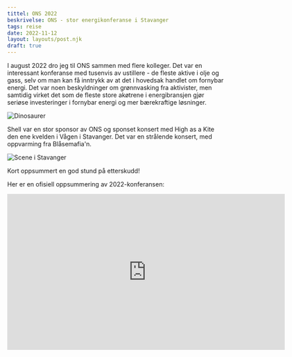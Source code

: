 ```yaml
---
tittel: ONS 2022
beskrivelse: ONS - stor energikonferanse i Stavanger
tags: reise
date: 2022-11-12
layout: layouts/post.njk
draft: true
---
```

I august 2022 dro jeg til ONS sammen med flere kolleger. Det var en interessant konferanse med tusenvis av ustillere - de fleste aktive i olje og gass, selv om man kan få inntrykk av at det i hovedsak handlet om fornybar energi. Det var noen beskyldninger om grønnvasking fra aktivister, men samtidig virket det som de fleste store akøtrene i energibransjen gjør seriøse investeringer i fornybar energi og mer bærekraftige løsninger. 

![Dinosaurer](https://lh3.googleusercontent.com/pw/AL9nZEWX6ba4ht2G5G5y4bQntYyLqbDpbYEC9XPVAV5zh72wFcP1APeTF8RfYB8FTKroUHFfodleLNpZbTXU0Pic9jt2Kq0be9UWf4lX-kIjpUQsl5qN3fb6KcG1sKqyPJ8gMlicmMLKM6cRc-p2wtpO1TYtOQ=w2190-h1642-no?authuser=0)

Shell var en stor sponsor av ONS og sponset konsert med High as a Kite den ene kvelden i Vågen i Stavanger. Det var en strålende konsert, med oppvarming fra Blåsemafia'n. 

![Scene i Stavanger](https://lh3.googleusercontent.com/pw/AL9nZEUBwb5i7AXT4YC8pIspP0vt0aZuJs8DI-YYheadWd665rtzFKtbtNroGFPopvTnX__eniBWekyBxgCVJFBS_g8U2twiTBsRWOyfPssWJCus7mnLnQ1XBbTZgK1XOju-lnAd2pMWdAzERlxuZWYPqWlchA=w1232-h1642-no?authuser=0)

Kort oppsummert en god stund på etterskudd! 

Her er en ofisiell oppsummering av 2022-konferansen: 
<iframe title="vimeo-player" src="https://player.vimeo.com/video/745268451?h=a715efcc89" width="640" height="360" frameborder="0" allowfullscreen></iframe>
